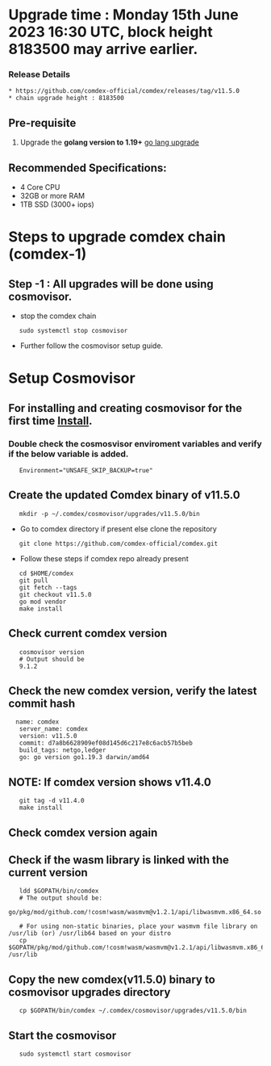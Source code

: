 # Upgrade time : Monday 15th June 2023 16:30 UTC, block height 8183500 may arrive earlier. 

### Release Details
    * https://github.com/comdex-official/comdex/releases/tag/v11.5.0
    * chain upgrade height : 8183500


## Pre-requisite
1. Upgrade the **golang version to 1.19+** [go lang upgrade](https://go.dev/doc/install)

## Recommended Specifications:
   * 4 Core CPU
   * 32GB or more RAM
   * 1TB SSD (3000+ iops)

# Steps to upgrade comdex chain (comdex-1)

## Step -1 : All upgrades will be done using cosmovisor.

* stop the comdex chain

```shell
   sudo systemctl stop cosmovisor
```

* Further follow the cosmovisor setup guide.

# Setup Cosmovisor

## For installing and creating cosmovisor for the first time [Install](https://github.com/comdex-official/networks/blob/main/testnet/cosmovisor-setup.md). 

### Double check the cosmosvisor enviroment variables and verify if the below variable is added.

```shell
   Environment="UNSAFE_SKIP_BACKUP=true"
```

## Create the updated Comdex binary of v11.5.0

```shell
   mkdir -p ~/.comdex/cosmovisor/upgrades/v11.5.0/bin
```
* Go to comdex directory if present else clone the repository

```shell
   git clone https://github.com/comdex-official/comdex.git
```

* Follow these steps if comdex repo already present

```shell
   cd $HOME/comdex
   git pull
   git fetch --tags
   git checkout v11.5.0
   go mod vendor
   make install
```

## Check current comdex version
```shell
   cosmovisor version
   # Output should be
   9.1.2
```

## Check the new comdex version, verify the latest commit hash

```shell
  name: comdex
   server_name: comdex
   version: v11.5.0
   commit: d7a8b6628909ef08d145d6c217e8c6acb57b5beb
   build_tags: netgo,ledger
   go: go version go1.19.3 darwin/amd64

```

## NOTE: If comdex version shows v11.4.0

```shell
   git tag -d v11.4.0
   make install
```

## Check comdex version again

## Check if the wasm library is linked with the current version 

```shell
   ldd $GOPATH/bin/comdex
   # The output should be:
   go/pkg/mod/github.com/!cosm!wasm/wasmvm@v1.2.1/api/libwasmvm.x86_64.so

   # For using non-static binaries, place your wasmvm file library on /usr/lib (or) /usr/lib64 based on your distro
   cp $GOPATH/pkg/mod/github.com/!cosm!wasm/wasmvm@v1.2.1/api/libwasmvm.x86_64.so /usr/lib
```


## Copy the new comdex(v11.5.0) binary to cosmovisor upgrades directory

```shell
   cp $GOPATH/bin/comdex ~/.comdex/cosmovisor/upgrades/v11.5.0/bin
```

## Start the cosmovisor

```shell
   sudo systemctl start cosmovisor
```
